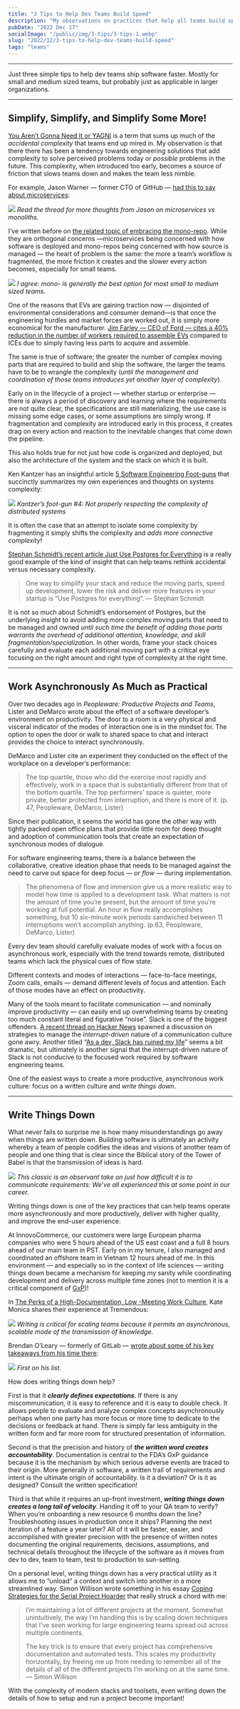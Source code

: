 ```yaml
---
title: "3 Tips to Help Dev Teams Build Speed"
description: "My observations on practices that help all teams build speed."
pubDate: "2022 Dec 17"
socialImage: "/public/img/3-tips/3-tips-1.webp"
slug: "2022/12/3-tips-to-help-dev-teams-build-speed"
tags: "teams"
---
```


----

Just three simple tips to help dev teams ship software faster. Mostly for small and medium sized teams, but probably just as applicable in larger organizations.

----

## Simplify, Simplify, and Simplify Some More!

[You Aren’t Gonna Need It or YAGNI](https://martinfowler.com/bliki/Yagni.html) is a term that sums up much of the *accidental complexity* that teams end up mired in. My observation is that there there has been a tendency towards engineering solutions that add complexity to solve perceived problems today or *possible* problems in the future. This complexity, when introduced too early, becomes a source of friction that slows teams down and makes the team less nimble.

For example, Jason Warner — former CTO of GitHub — [had this to say about microservices](https://twitter.com/jasoncwarner/status/1592227285024636928):

![](/public/img/3-tips/3-tips-1.webp)
*Read the thread for more thoughts from Jason on microservices vs monoliths.*

I’ve written before on [the related topic of embracing the mono-repo](https://medium.com/dev-genius/embrace-the-mono-repo-3efcd09a38f8). While they are orthogonal concerns —microservices being concerned with how software is deployed and mono-repos being concerned with how source is managed — the heart of problem is the same: the more a team’s workflow is fragmented, the more friction it creates and the slower every action becomes, especially for small teams.

![](/public/img/3-tips/3-tips-2.webp)
*I agree: mono- is generally the best option for most small to medium sized teams.*

One of the reasons that EVs are gaining traction now — disjointed of environmental considerations and consumer demand—is that once the engineering hurdles and market forces are worked out, it is simply more economical for the manufacturer. [Jim Farley — CEO of Ford — cites a 40% reduction in the number of workers required to assemble EVs](https://www.ft.com/content/8df00b42-4e3f-4a45-b665-2726720105e0) compared to ICEs due to simply having less parts to acquire and assemble.

The same is true of software; the greater the number of complex moving parts that are required to build and ship the software, the larger the teams have to be to wrangle the complexity (*until the management and coordination of those teams introduces yet another layer of complexity*).

Early on in the lifecycle of a project — whether startup or enterprise — there is always a period of discovery and learning where the requirements are not quite clear, the specifications are still materializing, the use case is missing some edge cases, or some assumptions are simply wrong. If fragmentation and complexity are introduced early in this process, it creates drag on every action and reaction to the inevitable changes that come down the pipeline.

This also holds true for not just how code is organized and deployed, but also the architecture of the system and the stack on which it is built.

Ken Kantzer has an insightful article [5 Software Engineering Foot-guns](https://kenkantzer.com/5-software-engineering-foot-guns/) that succinctly summarizes my own experiences and thoughts on systems complexity:

![](/public/img/3-tips/3-tips-3.webp)
*Kantzer’s foot-gun #4: Not properly respecting the complexity of distributed systems*

It is often the case that an attempt to isolate some complexity by fragmenting it simply shifts the complexity and *adds more connective complexity*!

[Stephan Schmidt’s recent article Just Use Postgres for Everything](https://www.amazingcto.com/postgres-for-everything/) is a really good example of the kind of insight that can help teams rethink accidental versus necessary complexity.

<blockquote>
One way to simplify your stack and reduce the moving parts, speed up development, lower the risk and deliver more features in your startup is “Use Postgres for everything”. — Stephan Schmidt
</blockquote>

It is not so much about Schmidt’s endorsement of Postgres, but the underlying insight to avoid adding more complex moving parts that need to be managed and owned *until such time the benefit of adding those parts warrants the overhead of additional attention, knowledge, and skill fragmentation/specialization*. In other words, frame your stack choices carefully and evaluate each additional moving part with a critical eye focusing on the right amount and right type of complexity at the right time.

----

## Work Asynchronously As Much as Practical

Over two decades ago in *Peopleware: Productive Projects and Teams*, Lister and DeMarco wrote about the effect of a software developer’s environment on productivity. The door to a room is a very physical and visceral indicator of the modes of interaction one is in the mindset for. The option to open the door or walk to shared space to chat and interact provides the choice to interact synchronously.

DeMarco and Lister cite an experiment they conducted on the effect of the workplace on a developer’s performance:

<blockquote>
The top quartile, those who did the exercise most rapidly and effectively, work in a space that is substantially different from that of the bottom quartile. The top performers’ space is quieter, more private, better protected from interruption, and there is more of it. (p. 47, Peopleware, DeMarco, Lister)
</blockquote>

Since their publication, it seems the world has gone the other way with tightly packed open office plans that provide little room for deep thought and adoption of communication tools that create an expectation of synchronous modes of dialogue.

For software engineering teams, there is a balance between the collaborative, creative ideation phase that needs to be managed against the need to carve out space for deep focus — *or flow* — during implementation.

<blockquote>
The phenomena of flow and immersion give us a more realistic way to model how time is applied to a development task. What matters is not the amount of time you’re present, but the amount of time you’re working at full potential. An hour in flow really accomplishes something, but 10 six-minute work periods sandwiched between 11 interruptions won’t accomplish anything. (p.63, Peopleware, DeMarco, Lister)
</blockquote>

Every dev team should carefully evaluate modes of work with a focus on asynchronous work, especially with the trend towards remote, distributed teams which lack the physical cues of flow state.

Different contexts and modes of interactions — face-to-face meetings, Zoom calls, emails — demand different levels of focus and attention. Each of those modes have an effect on productivity.

Many of the tools meant to facilitate communication — and nominally improve productivity — can easily end up overwhelming teams by creating too much constant literal and figurative “noise”. Slack is one of the biggest offenders. [A recent thread on Hacker News](https://news.ycombinator.com/item?id=34013643) spawned a discussion on strategies to manage the *interrupt-driven* nature of a communication culture gone awry. Another titled “[As a dev, Slack has ruined my life](https://news.ycombinator.com/item?id=33629778)” seems a bit dramatic, but ultimately is another signal that the interrupt-driven nature of Slack is not conducive to the focused work required by software engineering teams.

One of the easiest ways to create a more productive, asynchronous work culture: focus on a written culture and *write things down*.

----

## Write Things Down

What never fails to surprise me is how many misunderstandings go away when things are written down. Building software is ultimately an activity whereby a team of people codifies the ideas and visions of another team of people and one thing that is clear since the Biblical story of the Tower of Babel is that the transmission of ideas is hard.

![](/public/img/3-tips/3-tips-4.webp)
*This classic is an observant take on just how difficult it is to communicate requirements:
We’ve all experienced this at some point in our career.*

Writing things down is one of the key practices that can help teams operate more asynchronously and more productively, deliver with higher quality, and improve the end-user experience.

At InnovoCommerce, our customers were large European pharma companies who were 5 hours ahead of the US east coast and a full 8 hours ahead of our main team in PST. Early on in my tenure, I also managed and coordinated an offshore team in Vietnam 12 hours ahead of me. In this environment — and especially so in the context of life sciences — writing things down became a mechanism for keeping my sanity while coordinating development and delivery across multiple time zones (not to mention it is a critical component of [GxP](https://en.wikipedia.org/wiki/GxP))!

In [The Perks of a High-Documentation, Low -Meeting Work Culture](https://www.tremendous.com/blog/the-perks-of-a-high-documentation-low-meeting-work-culture), Kate Monica shares their experience at Tremendous:

![](/public/img/3-tips/3-tips-5.webp)
*Writing is critical for scaling teams because it permits an asynchronous, scalable mode of the transmission of knowledge.*

Brendan O’Leary — formerly of GitLab — [wrote about some of his key takeaways from his time there](https://boleary.dev/what-i-learned-at-gitlab-that-i-dont-want-to-forget/):

![](/public/img/3-tips/3-tips-5.webp)
*First on his list.*

How does writing things down help?

First is that it ***clearly defines expectations***. If there is any miscommunication, it is easy to reference and it is easy to double check. It allows people to evaluate and analyze complex concepts asynchronously perhaps when one party has more focus or more time to dedicate to the decisions or feedback at hand. There is simply far less ambiguity in the written form and far more room for structured presentation of information.

Second is that the precision and history of ***the written word creates accountability***. Documentation is central to the FDA’s GxP guidance because it is the mechanism by which serious adverse events are traced to their origin. More generally in software, a written trail of requirements and intent is the ultimate origin of accountability. Is it a deviation? Or is it as designed? Consult the written specification!

Third is that while it requires an up-front investment, ***writing things down creates a long tail of velocity***. Handing it off to your QA team to verify? When you’re onboarding a new resource 6 months down the line? Troubleshooting issues in production once it ships? Planning the next iteration of a feature a year later? All of it will be faster, easier, and accomplished with greater precision with the presence of written notes documenting the original requirements, decisions, assumptions, and technical details throughout the lifecycle of the software as it moves from dev to dev, team to team, test to production to sun-setting.

On a personal level, writing things down has a very practical utility as it allows me to “unload” a context and switch into another in a more streamlined way. Simon Willison wrote something in his essay [Coping Strategies for the Serial Project Hoarder](https://simonwillison.net/2022/Nov/26/productivity/) that really struck a chord with me:

<blockquote>
I’m maintaining a lot of different projects at the moment. Somewhat unintuitively, the way I’m handling this is by scaling down techniques that I’ve seen working for large engineering teams spread out across multiple continents.

The key trick is to ensure that every project has comprehensive documentation and automated tests. This scales my productivity horizontally, by freeing me up from needing to remember all of the details of all of the different projects I’m working on at the same time. — Simon Willison
</blockquote>

With the complexity of modern stacks and toolsets, even writing down the details of how to setup and run a project become important!